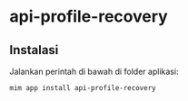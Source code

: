 # api-profile-recovery

## Instalasi

Jalankan perintah di bawah di folder aplikasi:

```
mim app install api-profile-recovery
```
